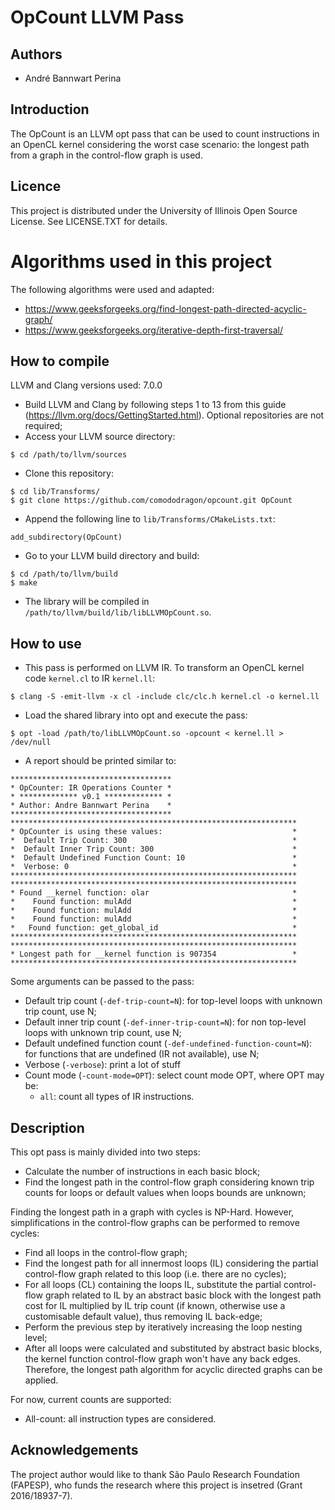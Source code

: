 # OpCount LLVM Pass

## Authors

* André Bannwart Perina

## Introduction

The OpCount is an LLVM opt pass that can be used to count instructions in an OpenCL kernel considering the worst case scenario: the longest path from a graph in the control-flow graph is used.

## Licence

This project is distributed under the University of Illinois Open Source License. See LICENSE.TXT for details.

# Algorithms used in this project

The following algorithms were used and adapted:

* https://www.geeksforgeeks.org/find-longest-path-directed-acyclic-graph/
* https://www.geeksforgeeks.org/iterative-depth-first-traversal/

## How to compile

LLVM and Clang versions used: 7.0.0

* Build LLVM and Clang by following steps 1 to 13 from this guide (https://llvm.org/docs/GettingStarted.html). Optional repositories are not required;
* Access your LLVM source directory:
```
$ cd /path/to/llvm/sources
```
* Clone this repository:
```
$ cd lib/Transforms/
$ git clone https://github.com/comododragon/opcount.git OpCount
```
* Append the following line to ```lib/Transforms/CMakeLists.txt```:
```
add_subdirectory(OpCount)
```
* Go to your LLVM build directory and build:
```
$ cd /path/to/llvm/build
$ make
```
* The library will be compiled in ```/path/to/llvm/build/lib/libLLVMOpCount.so```.

## How to use

* This pass is performed on LLVM IR. To transform an OpenCL kernel code ```kernel.cl``` to IR ```kernel.ll```:
```
$ clang -S -emit-llvm -x cl -include clc/clc.h kernel.cl -o kernel.ll
```
* Load the shared library into opt and execute the pass:
```
$ opt -load /path/to/libLLVMOpCount.so -opcount < kernel.ll > /dev/null
```
* A report should be printed similar to:
```
************************************
* OpCounter: IR Operations Counter *
* ************* v0.1 ************* *
* Author: Andre Bannwart Perina    *
************************************
****************************************************************
* OpCounter is using these values:                             *
*  Default Trip Count: 300                                     *
*  Default Inner Trip Count: 300                               *
*  Default Undefined Function Count: 10                        *
*  Verbose: 0                                                  *
****************************************************************
****************************************************************
* Found __kernel function: olar                                *
*    Found function: mulAdd                                    *
*    Found function: mulAdd                                    *
*    Found function: mulAdd                                    *
*   Found function: get_global_id                              *
****************************************************************
****************************************************************
* Longest path for __kernel function is 907354                 *
****************************************************************
```

Some arguments can be passed to the pass:

* Default trip count (```-def-trip-count=N```): for top-level loops with unknown trip count, use N;
* Default inner trip count (```-def-inner-trip-count=N```): for non top-level loops with unknown trip count, use N;
* Default undefined function count (```-def-undefined-function-count=N```): for functions that are undefined (IR not available), use N;
* Verbose (```-verbose```): print a lot of stuff
* Count mode (```-count-mode=OPT```): select count mode OPT, where OPT may be:
	* ```all```: count all types of IR instructions.

## Description

This opt pass is mainly divided into two steps:

* Calculate the number of instructions in each basic block;
* Find the longest path in the control-flow graph considering known trip counts for loops or default values when loops bounds are unknown;

Finding the longest path in a graph with cycles is NP-Hard. However, simplifications in the control-flow graphs can be performed to remove cycles:

* Find all loops in the control-flow graph;
* Find the longest path for all innermost loops (IL) considering the partial control-flow graph related to this loop (i.e. there are no cycles);
* For all loops (CL) containing the loops IL, substitute the partial control-flow graph related to IL by an abstract basic block with the longest path cost for IL multiplied by IL trip count (if known, otherwise use a customisable default value), thus removing IL back-edge;
* Perform the previous step by iteratively increasing the loop nesting level;
* After all loops were calculated and substituted by abstract basic blocks, the kernel function control-flow graph won't have any back edges. Therefore, the longest path algorithm for acyclic directed graphs can be applied.

For now, current counts are supported:
* All-count: all instruction types are considered.

## Acknowledgements

The project author would like to thank São Paulo Research Foundation (FAPESP), who funds the research where this project is insetred (Grant 2016/18937-7).
